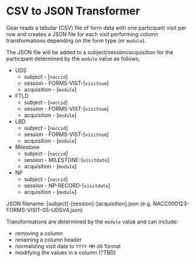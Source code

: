 # CSV to JSON Transformer

Gear reads a tabular (CSV) file of form data with one participant visit per row and creates a JSON file for each visit performing column transformations depending on the form type (or `module`).

The JSON file will be added to a subject/session/acquisition for the participant determined by the `module` value as follows,
- UDS
    - subject - [`naccid`]
    - session - FORMS-VIST-[`visitnum`]
    - acquisition - [`module`]
- FTLD
    - subject - [`naccid`]
    - session - FORMS-VIST-[`visitnum`]
    - acquisition - [`module`]
- LBD
    - subject - [`naccid`]
    - session - FORMS-VIST-[`visitnum`]
    - acquisition - [`module`]
- Milestone
    - subject - [`naccid`]
    - session - MILESTONE-[`visitdate`]
    - acquisition - [`module`]
- NP
    - subject - [`naccid`]
    - session - NP-RECORD-[`visitdate`]
    - acquisition - [`module`]
    
JSON filename: [subject]-[session]-[acquisition].json
(e.g. NACC000123-FORMS-VISIT-05-UDSV4.json)

Transformations are determined by the `module` value and can include:
- removing a column
- renaming a column header
- normalizing visit date to `YYYY-MM-DD` format
- modifying the values in a column (?TBD)